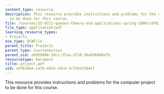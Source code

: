 ```yaml
---
content_type: resource
description: This resource provides instructions and problems for the computer project
  to be done for this course.
file: /courses/15-072j-queues-theory-and-applications-spring-2006/c6f614ee1a7b441d1dcd2c726a1584ef_project.pdf
file_type: application/pdf
learning_resource_types:
- Projects
ocw_type: OCWFile
parent_title: Projects
parent_type: CourseSection
parent_uid: eb959806-39c1-5faa-3f18-36e836946efb
resourcetype: Document
title: project.pdf
uid: c6f614ee-1a7b-441d-1dcd-2c726a1584ef
---
```

This resource provides instructions and problems for the computer project to be done for this course.

